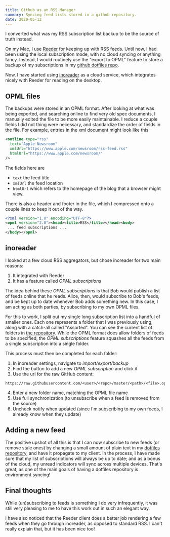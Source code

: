 ```yaml
---
title: Github as an RSS Manager
summary: Syncing feed lists stored in a github repository.
date: 2020-05-12
---
```


I converted what was my RSS subscription list backup to be the source of truth instead.

On my Mac, I use [Reeder](http://reederapp.com) for keeping up with RSS feeds.
Until now, I had been using the local subscription mode, with no cloud syncing or anything fancy.
Instead, I would routinely use the "export to OPML" feature to store a backup of my subscriptions in my [github dotfiles repo][1].

Now, I have started using [inoreader](http://inoreader.com) as a cloud service, which integrates nicely with Reeder for reading on the desktop.

## OPML files
The backups were stored in an OPML format. After looking at what was being exported, and searching online to find very old spec documents, I manually edited the file to be more easily maintainable. I reduce a couple fields I did not thing were necessary, and standardize the order of fields in the file.
For example, entries in the xml document might look like this
```xml
<outline type="rss"
  text="Apple Newsroom"
  xmlUrl="https://www.apple.com/newsroom/rss-feed.rss"
  htmlUrl="https://www.apple.com/newsroom/"
/>
```
The fields here are
- `text` the feed title
- `xmlUrl` the feed location
- `htmlUrl` which refers to the homepage of the blog that a browser might view.

There is also a header and footer in the file, which I compressed onto a couple lines to keep it out of the way.
```xml
<?xml version="1.0" encoding="UTF-8"?>
<opml version="2.0"><head><title>RSS</title></head><body>
 ... feed subscriptions ...
</body></opml>
```

## inoreader
I looked at a few cloud RSS aggregators, but chose inoreader for two main reasons:
1. It integrated with Reeder
2. It has a feature called _OPML subscriptions_

The idea behind these _OPML subscriptions_ is that Bob would publish a list of feeds online that he reads. Alice, then, would subscribe to Bob's feeds, and be kept up to date whenever Bob adds something new. In this case, I am acting as both parties, by subscribing to my own OPML files.

For this to work, I split out my single long subscription list into a handful of smaller ones.
Each one represents a folder that I was previously using, along with a catch-all called "Assorted". You can see the current list of folders in [the repository][1]. While the OPML format does allow folders of feeds to be specified, the _OPML subscriptions_ feature squashes all the feeds from a single subscription into a single folder.

This process must then be completed for each folder:
1. In inoreader settings, navigate to _import/export/backup_
2. Find the button to add a new _OPML subscription_ and click it
3. Use the url for the raw GitHub content:
```
https://raw.githubusercontent.com/<user>/<repo>/master/<path>/<file>.opml
```
4. Enter a new folder name, matching the OPML file name
5. Use full synchronization (to unsubscribe when a feed is removed from the source)
6. Uncheck notify when updated (since I'm subscribing to my own feeds, I already know when they update)

## Adding a new feed
The positive upshot of all this is that I can now subscribe to new feeds (or remove stale ones)
by changing a small amount of plain text in my [dotfiles repository][1], and have it propagate to my client.
In the process, I have made sure that my list of subscriptions will always be up to date;
and as a bonus of the cloud, my unread indicators will sync across multiple devices. That's great, as one of the main goals
of having a dotfiles repository is environment syncing!

## Final thoughts
While (un)subscribing to feeds is something I do very infrequently,
it was still very pleasing to me to have this work out in such an elegant way.

I have also noticed that the Reeder client does a better job rendering a few feeds when they go through inoreader, as opposed to standard RSS. I can't really explain that, but it has been nice too!

[1]:https://github.com/p3l6/env/tree/master/export/rss
